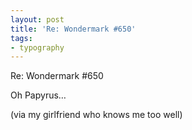 ```yaml
---
layout: post
title: 'Re: Wondermark #650'
tags:
- typography
---
```

Re: Wondermark #650

Oh Papyrus…

(via my girlfriend who knows me too well)
